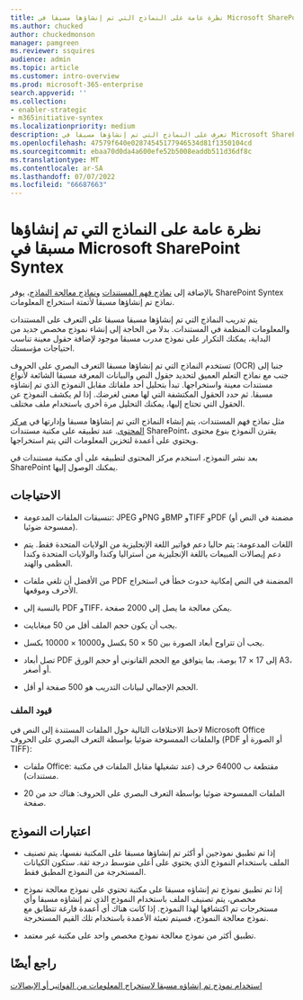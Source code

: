 ```yaml
---
title: نظرة عامة على النماذج التي تم إنشاؤها مسبقا في Microsoft SharePoint Syntex
ms.author: chucked
author: chuckedmonson
manager: pamgreen
ms.reviewer: ssquires
audience: admin
ms.topic: article
ms.customer: intro-overview
ms.prod: microsoft-365-enterprise
search.appverid: ''
ms.collection:
- enabler-strategic
- m365initiative-syntex
ms.localizationpriority: medium
description: تعرف على النماذج التي تم إنشاؤها مسبقا في Microsoft SharePoint Syntex.
ms.openlocfilehash: 47579f640e02874545177946534d81f1350104cd
ms.sourcegitcommit: ebaa70d0da4a600efe52b5008eaddb511d36df8c
ms.translationtype: MT
ms.contentlocale: ar-SA
ms.lasthandoff: 07/07/2022
ms.locfileid: "66687663"
---
```

# <a name="prebuilt-models-overview-in-microsoft-sharepoint-syntex"></a>نظرة عامة على النماذج التي تم إنشاؤها مسبقا في Microsoft SharePoint Syntex

بالإضافة إلى [نماذج فهم المستندات](document-understanding-overview.md) [ونماذج معالجة النماذج](form-processing-overview.md)، يوفر SharePoint Syntex نماذج تم إنشاؤها مسبقا لأتمتة استخراج المعلومات.

يتم تدريب النماذج التي تم إنشاؤها مسبقا مسبقا على التعرف على المستندات والمعلومات المنظمة في المستندات. بدلا من الحاجة إلى إنشاء نموذج مخصص جديد من البداية، يمكنك التكرار على نموذج مدرب مسبقا موجود لإضافة حقول معينة تناسب احتياجات مؤسستك. 

تستخدم النماذج التي تم إنشاؤها مسبقا التعرف البصري على الحروف (OCR) جنبا إلى جنب مع نماذج التعلم العميق لتحديد حقول النص والبيانات المعرفة مسبقا الشائعة لأنواع مستندات معينة واستخراجها. تبدأ بتحليل أحد ملفاتك مقابل النموذج الذي تم إنشاؤه مسبقا. ثم حدد الحقول المكتشفة التي لها معنى لغرضك. إذا لم يكشف النموذج عن الحقول التي تحتاج إليها، يمكنك التحليل مرة أخرى باستخدام ملف مختلف.

مثل نماذج فهم المستندات، يتم إنشاء النماذج التي تم إنشاؤها مسبقا وإدارتها في [مركز المحتوى](create-a-content-center.md). عند تطبيقه على مكتبة مستندات SharePoint، يقترن النموذج بنوع محتوى ويحتوي على أعمدة لتخزين المعلومات التي يتم استخراجها. 

بعد نشر النموذج، استخدم مركز المحتوى لتطبيقه على أي مكتبة مستندات في SharePoint يمكنك الوصول إليها.  

## <a name="requirements"></a>الاحتياجات

- تنسيقات الملفات المدعومة: JPEG وPNG وBMP وTIFF وPDF (مضمنة في النص أو ممسوحة ضوئيا).

- اللغات المدعومة: يتم حاليا دعم فواتير اللغة الإنجليزية من الولايات المتحدة فقط. يتم دعم إيصالات المبيعات باللغة الإنجليزية من أستراليا وكندا والولايات المتحدة وكندا العظمى والهند.

- من الأفضل أن تلغي ملفات PDF المضمنة في النص إمكانية حدوث خطأ في استخراج الأحرف وموقعها.

- بالنسبة إلى PDF وTIFF، يمكن معالجة ما يصل إلى 2000 صفحة.

- يجب أن يكون حجم الملف أقل من 50 ميغابايت.

- يجب أن تتراوح أبعاد الصورة بين 50 × 50 بكسل و10000 × 10000 بكسل.

- تصل أبعاد PDF إلى 17 × 17 بوصة، بما يتوافق مع الحجم القانوني أو حجم الورق A3، أو أصغر.

- الحجم الإجمالي لبيانات التدريب هو 500 صفحة أو أقل.

### <a name="file-limitations"></a>قيود الملف

لاحظ الاختلافات التالية حول الملفات المستندة إلى النص في Microsoft Office والملفات الممسوحة ضوئيا بواسطة التعرف البصري على الحروف (PDF أو الصورة أو TIFF):

- ملفات Office: مقتطعة ب 64000 حرف (عند تشغيلها مقابل الملفات في مكتبة مستندات).

- الملفات الممسوحة ضوئيا بواسطة التعرف البصري على الحروف: هناك حد من 20 صفحة.  

## <a name="model-considerations"></a>اعتبارات النموذج

- إذا تم تطبيق نموذجين أو أكثر تم إنشاؤها مسبقا على المكتبة نفسها، يتم تصنيف الملف باستخدام النموذج الذي يحتوي على أعلى متوسط درجة ثقة. ستكون الكيانات المستخرجة من النموذج المطبق فقط.

- إذا تم تطبيق نموذج تم إنشاؤه مسبقا على مكتبة تحتوي على نموذج معالجة نموذج مخصص، يتم تصنيف الملف باستخدام النموذج الذي تم إنشاؤه مسبقا وأي مستخرجات تم اكتشافها لهذا النموذج. إذا كانت هناك أي أعمدة فارغة تتطابق مع نموذج معالجة النموذج، فسيتم تعبئة الأعمدة باستخدام تلك القيم المستخرجة.

- تطبيق أكثر من نموذج معالجة نموذج مخصص واحد على مكتبة غير معتمد.

## <a name="see-also"></a>راجع أيضًا

[استخدام نموذج تم إنشاؤه مسبقا لاستخراج المعلومات من الفواتير أو الإيصالات](prebuilt-overview.md)
 


